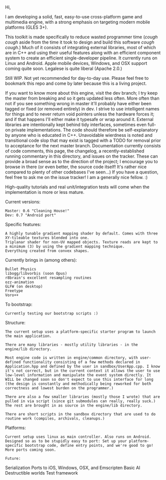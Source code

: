Hi,


I am developing a solid, fast, easy-to-use cross-platform game and multimedia engine, with a strong emphasis on targeting modern mobile platforms (GLES 3+).

This toolkit is made specifically to reduce wasted programmer time (*cough cough* aside from the time it took to design and build this software *cough cough*.) Much of it consists of integrating external libraries, most of which are in C++ and using their useful features along with an efficient component system to create an efficient single-developer pipeline. It currently runs on Linux and Android. Apple mobile devices, Windows, and OSX support coming quite soon. Legalese is quite liberal (Apache 2.0.)

Still WIP. Not yet recommended for day-to-day use. Please feel free to bookmark this repo and come by later because this is a living project.

If you want to know more about this engine, visit the dev branch; I try keep the master from breaking and so it gets updated less often. More often than not if you see something wrong in master it'll probably have either been tagged or fixed (or removed entirely) in dev. I strive to use intelligent names for things and to never return void pointers unless the hardware forces it; and if that happens I'll either make it typesafe or wrap around it. External libraries are intentionally kept behind tidy interfaces, sometimes even full-on private implementations. The code should therefore be self-explanatory by anyone who is educated in C++. Unavoidable wierdness is noted and transitional code slop that may exist is tagged with a TODO for removal prior to acceptance for the next master branch. Documentation currently consists of code comments, this page, the changelog, a recently-established running commentary in this directory, and issues on the tracker. These can provide a broad sense as to the direction of the project; I encourage you to browse in there (or even better, the source code itself! It's rather nice compared to plenty of other codebases I've seen...) If you have a question, feel free to ask me on the issue tracker! I am a generally nice fellow. :)

High-quality tutorials and real unit/integration tests will come when the implementation is more or less mature.

Current versions:
```
Master: 0.6 "Cleaning House!"
Dev: 0.7 "Android port"
```

Specific features:
```
A highly tunable gradient mapping shader by default. Comes with three XY-tileable textures blended into one.
Triplanar shader for non-UV mapped objects. Texture reads are kept to a minimum (3) by using the gradient mapping technique.
Everything created from convex shapes.
```

Currently brings in (among others):
```
Bullet Physics
libogg/libvorbis (soon Opus)
r8brain's excellent resampling routines
ozz-animation
GLFW (on desktop)
Freetype
Voro++
```

To bootstrap:
```
Currently testing our bootstrap scripts :)
```

Structure:
```
The current setup uses a platform-specific starter program to launch the main application.

There are many libraries - mostly utility libraries - in the engine/lib directory.

Most engine code is written in engine/common directory, with user-defined functionality consisting of a few methods declared in Application.hpp and defined by the user in sandbox/UserApp.cpp. I know it's not correct, but in the current context it allows the user to use low-level information and manipulate the event system directly. It WILL be changed soon so don't expect to use this interface for long (the design is constantly and methodically being reworked for both correctness and lowest burden on the programmer.)

There are also a few smaller libraries (mostly those I wrote) that are pulled in via script (since git submodules can really, really suck.) The rest are brought in as source in the engine/lib directory.

There are short scripts in the sandbox directory that are used to do routine work (compiles, archivals, cleanups.)
```

Platforms:
```
Current setup uses linux as main controller. Also runs on Android.
Designed so as to be stupidly easy to port: Set up your platform-specific bootstrap code, define entry points, and we're good to go!
More ports coming soon.
```


```
Future:
```
Serialization
Ports to iOS, Windows, OSX, and Emscripten
Basic AI
Destructible worlds
Test framework
```
